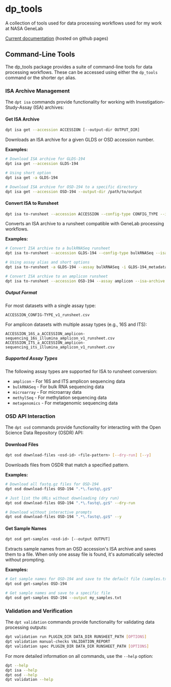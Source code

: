 # dp_tools

A collection of tools used for data processing workflows used for my work at NASA GeneLab

[Current documentation](https://torres-alexis.github.io/dp_tools/dp_tools.html) (hosted on github pages)

## Command-Line Tools

The dp_tools package provides a suite of command-line tools for data processing workflows. These can be accessed using either the `dp_tools` command or the shorter `dpt` alias.

### ISA Archive Management

The `dpt isa` commands provide functionality for working with Investigation-Study-Assay (ISA) archives:

#### Get ISA Archive

```bash
dpt isa get --accession ACCESSION [--output-dir OUTPUT_DIR]
```

Downloads an ISA archive for a given GLDS or OSD accession number.

**Examples:**
```bash
# Download ISA archive for GLDS-194
dpt isa get --accession GLDS-194

# Using short option
dpt isa get -a GLDS-194

# Download ISA archive for OSD-194 to a specific directory
dpt isa get --accession OSD-194 --output-dir /path/to/output
```

#### Convert ISA to Runsheet

```bash
dpt isa to-runsheet --accession ACCESSION --config-type CONFIG_TYPE --isa-archive ISA_ARCHIVE [--config-version CONFIG_VERSION] [--output-dir OUTPUT_DIR]
```

Converts an ISA archive to a runsheet compatible with GeneLab processing workflows.

**Examples:**
```bash
# Convert ISA archive to a bulkRNASeq runsheet
dpt isa to-runsheet --accession GLDS-194 --config-type bulkRNASeq --isa-archive GLDS-194_metadata_GLDS-194-ISA.zip

# Using assay alias and short options
dpt isa to-runsheet -a GLDS-194 --assay bulkRNASeq -i GLDS-194_metadata_GLDS-194-ISA.zip

# Convert ISA archive to an amplicon runsheet 
dpt isa to-runsheet --accession OSD-194 --assay amplicon --isa-archive OSD-194_metadata_OSD-194-ISA.zip --output-dir /path/to/output
```

##### Output Format

For most datasets with a single assay type:
```
ACCESSION_CONFIG-TYPE_v1_runsheet.csv
```

For amplicon datasets with multiple assay types (e.g., 16S and ITS):
```
ACCESSION_16S_a_ACCESSION_amplicon-sequencing_16s_illumina_amplicon_v1_runsheet.csv
ACCESSION_ITS_a_ACCESSION_amplicon-sequencing_its_illumina_amplicon_v1_runsheet.csv
```

##### Supported Assay Types

The following assay types are supported for ISA to runsheet conversion:
- `amplicon` - For 16S and ITS amplicon sequencing data
- `bulkRNASeq` - For bulk RNA sequencing data
- `microarray` - For microarray data
- `methylSeq` - For methylation sequencing data
- `metagenomics` - For metagenomic sequencing data

### OSD API Interaction

The `dpt osd` commands provide functionality for interacting with the Open Science Data Repository (OSDR) API:

#### Download Files

```bash
dpt osd download-files <osd-id> <file-pattern> [--dry-run] [--y]
```

Downloads files from OSDR that match a specified pattern.

**Examples:**
```bash
# Download all fastq.gz files for OSD-194
dpt osd download-files OSD-194 ".*\.fastq\.gz$"

# Just list the URLs without downloading (dry run)
dpt osd download-files OSD-194 ".*\.fastq\.gz$" --dry-run

# Download without interactive prompts
dpt osd download-files OSD-194 ".*\.fastq\.gz$" --y
```

#### Get Sample Names

```bash
dpt osd get-samples <osd-id> [--output OUTPUT]
```

Extracts sample names from an OSD accession's ISA archive and saves them to a file.
When only one assay file is found, it's automatically selected without prompting.

**Examples:**
```bash
# Get sample names for OSD-194 and save to the default file (samples.txt)
dpt osd get-samples OSD-194

# Get sample names and save to a specific file
dpt osd get-samples OSD-194 --output my_samples.txt
```

### Validation and Verification

The `dpt validation` commands provide functionality for validating data processing outputs:

```bash
dpt validation run PLUGIN_DIR DATA_DIR RUNSHEET_PATH [OPTIONS]
dpt validation manual-checks VALIDATION_REPORT
dpt validation spec PLUGIN_DIR DATA_DIR RUNSHEET_PATH [OPTIONS]
```

For more detailed information on all commands, use the `--help` option:

```bash
dpt --help
dpt isa --help
dpt osd --help
dpt validation --help
```
